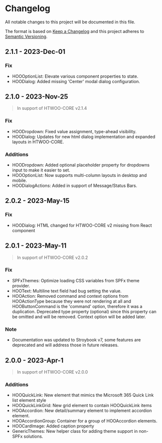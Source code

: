 # Changelog

All notable changes to this project will be documented in this file.

The format is based on [Keep a Changelog](http://keepachangelog.com/en/1.0.0/)
and this project adheres to [Semantic Versioning](http://semver.org/spec/v2.0.0.html).

## 2.1.1 - 2023-Dec-01

### Fix

- HOOOptionList: Elevate various component properties to state.
- HOODialog: Added missing 'Center' modal dialog configuration.

## 2.1.0 - 2023-Nov-25

>In support of HTWOO-CORE v2.1.4

### Fix

- HOODropdown: Fixed value assignment, type-ahead visibility.
- HOODialog: Updates for new html dialog implementation and expanded layouts in HTWOO-CORE.

### Additions

- HOODropdown: Added optional placeholder property for dropdowns input to make it easier to set.
- HOOOptionList: Now supports multi-column layouts in desktop and mobile.
- HOODialogActions: Added in support of Message/Status Bars.

## 2.0.2 - 2023-May-15

### Fix

- HOODialog: HTML changed for HTWOO-CORE v2 missing from React component

## 2.0.1 - 2023-May-11

>In support of HTWOO-CORE v2.0.2

### Fix

- SPFxThemes: Optimize loading CSS variables from SPFx theme provider.
- HOOText: Multiline text field had bug setting the value.
- HOOAction: Removed command and context options from HOOActionType because they were not rendering at all and HOOButtonCommand is the 'command' option, therefore it was a duplication. Deprecated type property (optional) since this property can be omitted and will be removed. Context option will be added later.

### Note

- Documentation was updated to Stroybook v7, some features are deprecated and will address those in future releases.

## 2.0.0 - 2023-Apr-1

>In support of HTWOO-CORE v2.0.0

### Additions

- HOOQuickLink: New element that mimics the Microsoft 365 Quick Link list element style
- HOOQuickLinkGrid: New grid element to contain HOOQuickLink items
- HOOAccordion: New detail/summary element to implement accordion element.
- HOOAccordionGroup: Container for a group of HOOAccordion elements.
- HOOCardImage: Added caption property
- GenericThemes: New helper class for adding theme support in non-SPFx solutions.
